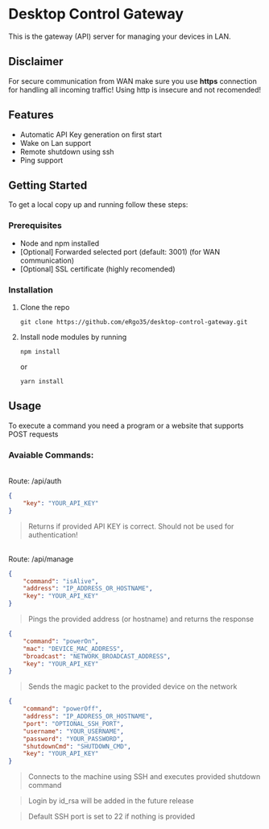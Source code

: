 # Desktop Control Gateway

This is the gateway (API) server for managing your devices in LAN.

## Disclaimer

For secure communication from WAN make sure you use **https** connection for handling all incoming traffic! Using http is insecure and not recomended!

## Features

- Automatic API Key generation on first start
- Wake on Lan support
- Remote shutdown using ssh
- Ping support

## Getting Started

To get a local copy up and running follow these steps:

### Prerequisites
 - Node and npm installed
 - [Optional] Forwarded selected port (default: 3001) (for WAN communication)
 - [Optional] SSL certificate (highly recomended)

### Installation

1. Clone the repo
    
    ```
    git clone https://github.com/eRgo35/desktop-control-gateway.git
    ```

2. Install node modules by running
    
    ```
    npm install
    ```

    or

    ```
    yarn install
    ```

## Usage

To execute a command you need a program or a website that supports POST requests

### Avaiable Commands:
<br />
Route: /api/auth

```JSON
{
    "key": "YOUR_API_KEY"
}
```
> Returns if provided API KEY is correct. Should not be used for authentication!

<br />
Route: /api/manage

```JSON
{
    "command": "isAlive",
    "address": "IP_ADDRESS_OR_HOSTNAME",
    "key": "YOUR_API_KEY"
}
```
> Pings the provided address (or hostname) and returns the response

```JSON
{
    "command": "powerOn",
    "mac": "DEVICE_MAC_ADDRESS",
    "broadcast": "NETWORK_BROADCAST_ADDRESS",
    "key": "YOUR_API_KEY"
}
```
> Sends the magic packet to the provided device on the network

```JSON
{
    "command": "powerOff",
    "address": "IP_ADDRESS_OR_HOSTNAME",
    "port": "OPTIONAL_SSH_PORT",
    "username": "YOUR_USERNAME",
    "password": "YOUR_PASSWORD",
    "shutdownCmd": "SHUTDOWN_CMD",
    "key": "YOUR_API_KEY"
}
```
> Connects to the machine using SSH and executes provided shutdown command

> Login by id_rsa will be added in the future release

> Default SSH port is set to 22 if nothing is provided